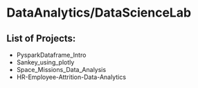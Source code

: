 # DataAnalytics/DataScienceLab

## List of Projects:
* PysparkDataframe_Intro
* Sankey_using_plotly
* Space_Missions_Data_Analysis
* HR-Employee-Attrition-Data-Analytics
